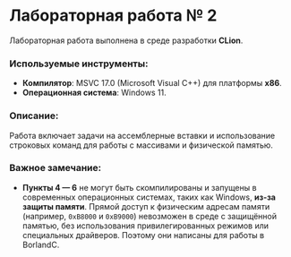 # Лабораторная работа № 2

Лабораторная работа выполнена в среде разработки **CLion**.

### Используемые инструменты:
- **Компилятор**: MSVC 17.0 (Microsoft Visual C++) для платформы **x86**.
- **Операционная система**: Windows 11.

### Описание:

Работа включает задачи на ассемблерные вставки и использование строковых команд для работы с массивами и физической памятью.

### Важное замечание:
- **Пункты 4 — 6** не могут быть скомпилированы и запущены в современных операционных системах, таких как Windows, **из-за защиты памяти**. Прямой доступ к физическим адресам памяти (например, `0xB8000` и `0xB9000`) невозможен в среде с защищённой памятью, без использования привилегированных режимов или специальных драйверов. Поэтому они написаны для работы в BorlandC.
